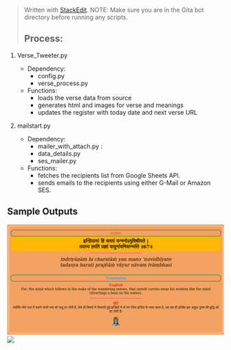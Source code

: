 
> Written with [StackEdit](https://stackedit.io/).
NOTE: Make sure you are in the Gita bot directory before running any scripts. 
> ## Process:
 1. Verse_Tweeter.py
	- Dependency:
		* config.py
		* verse_process.py
	- Functions:
		* loads the verse data from source
		* generates html and images for verse and meanings
		* updates the register with today date and next verse URL
		 
2. mailstart.py
	- Dependency:
		- mailer_with_attach.py : 
		- data_details.py
		- ses_mailer.py
	- Functions:
		- fetches the recipients list from Google Sheets API.
		- sends emails to the recipients using either G-Mail or Amazon SES.

## Sample Outputs

![](quote.png)
![](verse.png)
